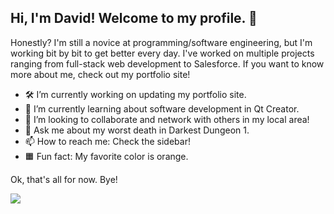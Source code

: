 ## Hi, I'm David! Welcome to my profile. 👋

Honestly? I'm still a novice at programming/software engineering, but I'm working bit by bit to get better every day.
I've worked on multiple projects ranging from full-stack web development to Salesforce. If you want to know more about me, check out my portfolio site!

- 🛠️ I’m currently working on updating my portfolio site.
- 🌱 I’m currently learning about software development in Qt Creator.
- 👯 I’m looking to collaborate and network with others in my local area!
- 💬 Ask me about my worst death in Darkest Dungeon 1.
- 📫 How to reach me: Check the sidebar!
- 🟧 Fun fact: My favorite color is orange.

Ok, that's all for now. Bye!

![](bye,gif)



<!--
**ddhuynh/ddhuynh** is a ✨ _special_ ✨ repository because its `README.md` (this file) appears on your GitHub profile.

Here are some ideas to get you started:

- 🔭 I’m currently working on ...
- 🌱 I’m currently learning ...
- 👯 I’m looking to collaborate on ...
- 🤔 I’m looking for help with ...
- 💬 Ask me about ...
- 📫 How to reach me: ...
- 😄 Pronouns: ...
- ⚡ Fun fact: ...
-->
